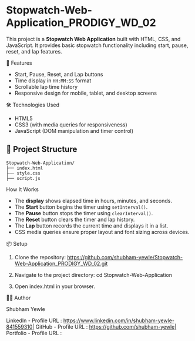 # Stopwatch-Web-Application_PRODIGY_WD_02

This project is a **Stopwatch Web Application** built with HTML, CSS, and JavaScript. It provides basic stopwatch functionality including start, pause, reset, and lap features.

🚀 Features

* Start, Pause, Reset, and Lap buttons
* Time display in `HH:MM:SS` format
* Scrollable lap time history
* Responsive design for mobile, tablet, and desktop screens

🛠️ Technologies Used

* HTML5
* CSS3 (with media queries for responsiveness)
* JavaScript (DOM manipulation and timer control)

## 📁 Project Structure

```
Stopwatch-Web-Application/
├── index.html
├── style.css
├── script.js
```

How It Works

* The **display** shows elapsed time in hours, minutes, and seconds.
* The **Start** button begins the timer using `setInterval()`.
* The **Pause** button stops the timer using `clearInterval()`.
* The **Reset** button clears the timer and lap history.
* The **Lap** button records the current time and displays it in a list.
* CSS media queries ensure proper layout and font sizing across devices.

📦 Setup

1. Clone the repository: https://github.com/shubham-yewle/Stopwatch-Web-Application_PRODIGY_WD_02.git

2. Navigate to the project directory: cd Stopwatch-Web-Application

3. Open index.html in your browser.

👨‍💻 Author

Shubham Yewle

LinkedIn - Profile URL : https://www.linkedin.com/in/shubham-yewle-841559310|
GitHub - Profile URL : https://github.com/shubham-yewle|
Portfolio - Profile URL :
